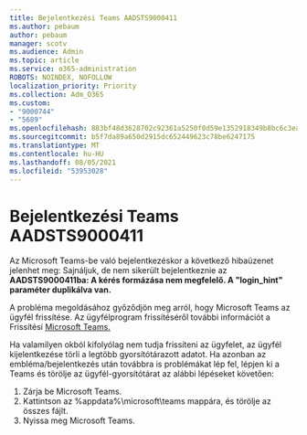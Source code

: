 ```yaml
---
title: Bejelentkezési Teams AADSTS9000411
ms.author: pebaum
author: pebaum
manager: scotv
ms.audience: Admin
ms.topic: article
ms.service: o365-administration
ROBOTS: NOINDEX, NOFOLLOW
localization_priority: Priority
ms.collection: Adm_O365
ms.custom:
- "9000744"
- "5689"
ms.openlocfilehash: 883bf48d3628702c92361a5250f0d59e1352918349b8bc6c3eae5a948b72fc57
ms.sourcegitcommit: b5f7da89a650d2915dc652449623c78be6247175
ms.translationtype: MT
ms.contentlocale: hu-HU
ms.lasthandoff: 08/05/2021
ms.locfileid: "53953028"
---
```

# <a name="addressing-teams-sign-in-error-aadsts9000411"></a>Bejelentkezési Teams AADSTS9000411

Az Microsoft Teams-be való bejelentkezéskor a következő hibaüzenet jelenhet meg: Sajnáljuk, de nem sikerült bejelentkeznie az **AADSTS9000411ba: A kérés formázása nem megfelelő. A "login_hint" paraméter duplikálva van.**

A probléma megoldásához győződjön meg arról, hogy Microsoft Teams az ügyfél frissítése. Az ügyfélprogram frissítéséről további információt a Frissítési [Microsoft Teams.](https://support.office.com/article/Update-Microsoft-Teams-535a8e4b-45f0-4f6c-8b3d-91bca7a51db1)

Ha valamilyen okból kifolyólag nem tudja frissíteni az ügyfelet, az ügyfél kijelentkezése törli a legtöbb gyorsítótárazott adatot. Ha azonban az embléma/bejelentkezés után továbbra is problémákat lép fel, lépjen ki a Teams és törölje az ügyfél-gyorsítótárat az alábbi lépéseket követően:
1. Zárja be Microsoft Teams.
2. Kattintson az %appdata%\microsoft\teams mappára, és törölje az összes fájlt.
3. Nyissa meg Microsoft Teams.
